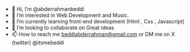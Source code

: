 - 👋 Hi, I’m @abderrahmanbeddi
- 👀 I’m interested in Web Development and Music.
- 🌱 I’m currently learning front-end development (Html , Css , Javascript)
- 💞️ I’m looking to collaborate on Great ideas
- 📫 How to reach me beddiabderrahman@gmail.com or DM me on X (twitter) @itsmebeddi

<!---
abderrahmanbeddi/abderrahmanbeddi is a ✨ special ✨ repository because its `README.md` (this file) appears on your GitHub profile.
You can click the Preview link to take a look at your changes.
--->
